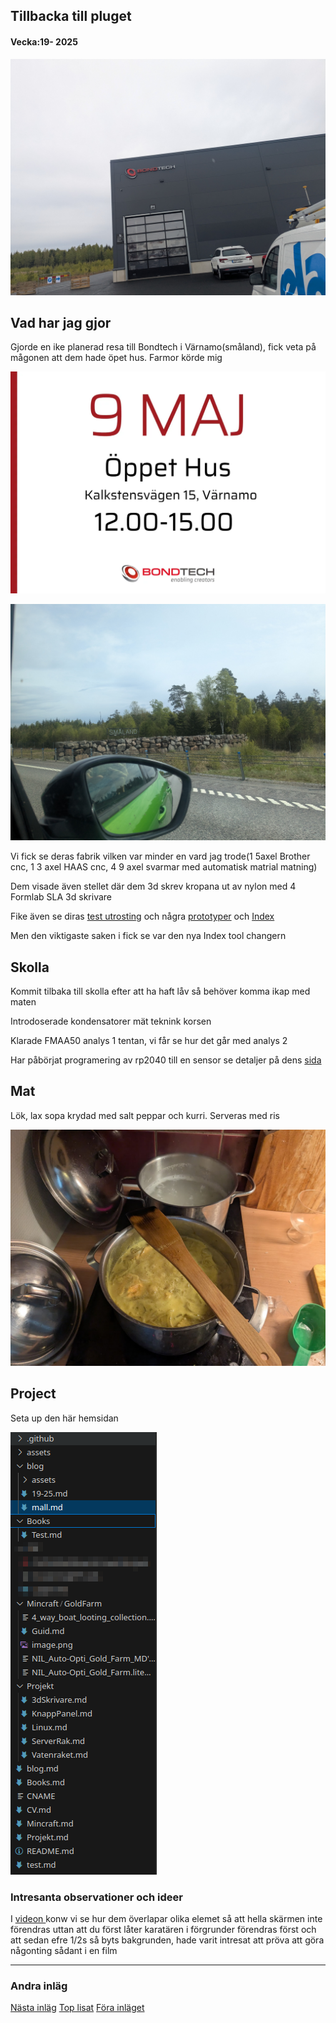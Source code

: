 ## Tillbacka till pluget

#### Vecka:19- 2025

![](assets/20250511_114802_PXL_20250509_104925911.jpg)

## Vad har jag gjor

Gjorde en ike planerad resa till Bondtech i Värnamo(småland), fick veta på mågonen att dem hade öpet hus. Farmor körde mig

![](assets/20250510_111434_GpM3g6xWYAAXul0.webp)

![](assets/20250510_111456_PXL_20250509_095500037.jpg)

Vi fick se deras fabrik vilken var minder en vard jag trode(1 5axel Brother cnc, 1 3 axel HAAS cnc, 4 9 axel svarmar med automatisk matrial matning)

Dem visade även stellet där dem 3d skrev kropana ut av nylon med 4 Formlab SLA 3d skrivare

Fike även se diras [test utrosting](https://caspian.rosengren.nu/19-25/testUtrustning.html) och några [prototyper](https://caspian.rosengren.nu/19-25/prototyper.html) och [Index](https://caspian.rosengren.nu/19-25/index.html)

Men den viktigaste saken i fick se var den nya Index tool changern

## Skolla

Kommit tilbaka till skolla efter att ha haft låv så behöver komma ikap med maten

Introdoserade kondensatorer mät teknink korsen

Klarade FMAA50 analys 1 tentan, vi får se hur det går med analys 2

Har påbörjat programering av rp2040 till en sensor se detaljer på dens [sida](https://caspian.rosengren.nu/Projekt/skalSensor.html)

## Mat

Lök, lax sopa krydad med salt peppar och kurri. Serveras med ris

![](assets/20250506_171511_1.jpg)

## Project

Seta up den här hemsidan

![](assets/20250506_171901_Screenshot_20250506_171805.png)

### Intresanta observationer och ideer

I [videon ](https://www.youtube.com/watch?v=VHwYfjPWG2M&t=50s) konw vi se hur dem överlapar olika elemet så att hella skärmen inte förendras uttan att du först låter karatären i förgrunder förendras först och att sedan efre 1/2s så byts bakgrunden, hade varit intresat att pröva att göra någonting sådant i en film

---



### Andra inläg

[Nästa inläg](https://caspian.rosengren.nu/blog/20-25.html)  [Top lisat](https://caspian.rosengren.nu/blog.html)  [Föra inläget](https://caspian.rosengren.nu/blog/19-25.html)
